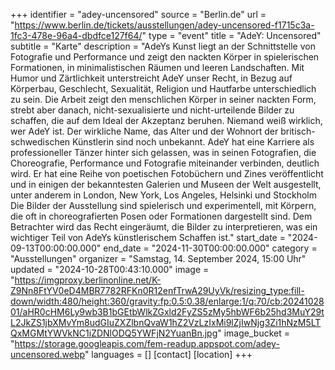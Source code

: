 +++
identifier = "adey-uncensored"
source = "Berlin.de"
url = "https://www.berlin.de/tickets/ausstellungen/adey-uncensored-f1715c3a-1fc3-478e-96a4-dbdfce127f64/"
type = "event"
title = "AdeY: Uncensored"
subtitle = "Karte"
description = "AdeYs Kunst liegt an der Schnittstelle von Fotografie und Performance und zeigt den nackten Körper in spielerischen Formationen, in minimalistischen Räumen und leeren Landschaften.
Mit Humor und Zärtlichkeit unterstreicht AdeY unser Recht, in Bezug auf Körperbau, Geschlecht, Sexualität, Religion und Hautfarbe unterschiedlich zu sein. Die Arbeit zeigt den menschlichen Körper in seiner nackten Form, strebt aber danach, nicht-sexualisierte und nicht-urteilende Bilder zu schaffen, die auf dem Ideal der Akzeptanz beruhen. Niemand weiß wirklich, wer AdeY ist.
Der wirkliche Name, das Alter und der Wohnort der britisch-schwedischen Künstlerin sind noch unbekannt. AdeY hat eine Karriere als professioneller Tänzer hinter sich gelassen, was in seinen Fotografien, die Choreografie, Performance und Fotografie miteinander verbinden, deutlich wird. Er hat eine Reihe von poetischen Fotobüchern und Zines veröffentlicht und in einigen der bekanntesten Galerien und Museen der Welt ausgestellt, unter anderem in London, New York, Los Angeles, Helsinki und Stockholm Die Bilder der Ausstellung sind spielerisch und experimentell, mit Körpern, die oft in choreografierten Posen oder Formationen dargestellt sind. Dem Betrachter wird das Recht eingeräumt, die Bilder zu interpretieren, was ein wichtiger Teil von AdeYs künstlerischem Schaffen ist."
start_date = "2024-09-13T00:00:00.000"
end_date = "2024-11-30T00:00:00.000"
category = "Ausstellungen"
organizer = "Samstag, 14. September 2024, 15:00 Uhr"
updated = "2024-10-28T00:43:10.000"
image = "https://imgproxy.berlinonline.net/K-Z9Nn8FtYV0eD4MBR7782RFKn0R12enfTrwA29UyVk/resizing_type:fill-down/width:480/height:360/gravity:fp:0.5:0.38/enlarge:1/q:70/cb:2024102801/aHR0cHM6Ly9wb3B1bGEtbWlkZGxld2FyZS5zMy5hbWF6b25hd3MuY29tL2JkZS1jbXMvYm8udGIuZXZlbnQvaW1hZ2VzLzIxMi9lZjIwNjg3Zi1hNzM5LTQxMGMtYWVkNC1iZDNlODQ5YWFjN2YuanBn.jpg"
image_bucket = "https://storage.googleapis.com/fem-readup.appspot.com/adey-uncensored.webp"
languages = []
[contact]
[location]
+++